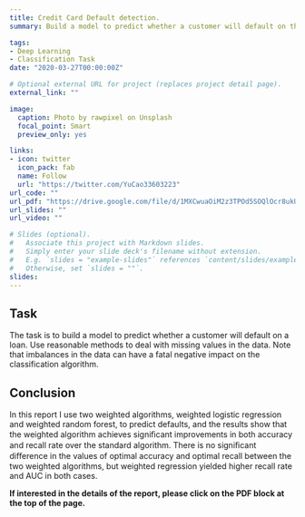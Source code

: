 ```yaml
---
title: Credit Card Default detection. 
summary: Build a model to predict whether a customer will default on their loan.

tags:
- Deep Learning
- Classification Task
date: "2020-03-27T00:00:00Z"

# Optional external URL for project (replaces project detail page).
external_link: ""

image:
  caption: Photo by rawpixel on Unsplash
  focal_point: Smart
  preview_only: yes

links:
- icon: twitter
  icon_pack: fab
  name: Follow
  url: "https://twitter.com/YuCao33603223"
url_code: ""
url_pdf: "https://drive.google.com/file/d/1MXCwuaOiM2z3TPOd5SOQlOcr8ukUshQi/view?usp=sharing"
url_slides: ""
url_video: ""

# Slides (optional).
#   Associate this project with Markdown slides.
#   Simply enter your slide deck's filename without extension.
#   E.g. `slides = "example-slides"` references `content/slides/example-slides.md`.
#   Otherwise, set `slides = ""`.
slides: 
---
```

## Task
The task is to build a model to predict whether a customer will default on a loan. Use reasonable methods to deal with missing values in the data. Note that imbalances in the data can have a fatal negative impact on the classification algorithm.

## Conclusion
In this report I use two weighted algorithms, weighted logistic regression and weighted random forest, to predict defaults, and the results show that the weighted algorithm achieves signiﬁcant improvements in both accuracy and recall rate over the standard algorithm. There is no signiﬁcant diﬀerence in the values of optimal accuracy and optimal recall between the two weighted algorithms, but weighted regression yielded higher recall rate and AUC in both cases.

**If interested in the details of the report, please click on the PDF block at the top of the page.**
